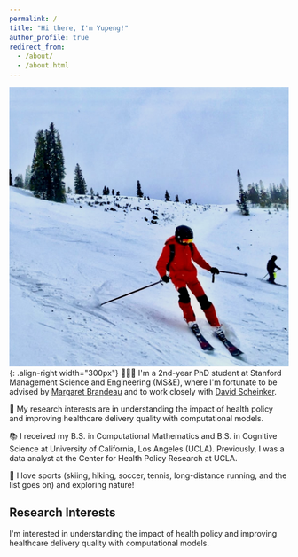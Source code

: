 ```yaml
---
permalink: /
title: "Hi there, I'm Yupeng!"
author_profile: true
redirect_from: 
  - /about/
  - /about.html
---
```


![Ski-photo](/images/home-page.jpg){: .align-right width="300px"} 
👨🏻‍💻 I'm a 2nd-year PhD student at Stanford Management Science and Engineering (MS&E), where I'm fortunate to be advised by [Margaret Brandeau](https://profiles.stanford.edu/margaret-brandeau?tab=bio) and to work closely with [David Scheinker](https://profiles.stanford.edu/david-scheinker?releaseVersion=10.9.0). 

🔬 My research interests are in understanding the impact of health policy and improving healthcare delivery quality with computational models. 

📚 I received my B.S. in Computational Mathematics and B.S. in Cognitive Science at University of California, Los Angeles (UCLA). Previously, I was a data analyst at the Center for Health Policy Research at UCLA. 

🎿 I love sports (skiing, hiking, soccer, tennis, long-distance running, and the list goes on) and exploring nature!

Research Interests
------
I'm interested in understanding the impact of health policy and improving healthcare delivery quality with computational models. 
